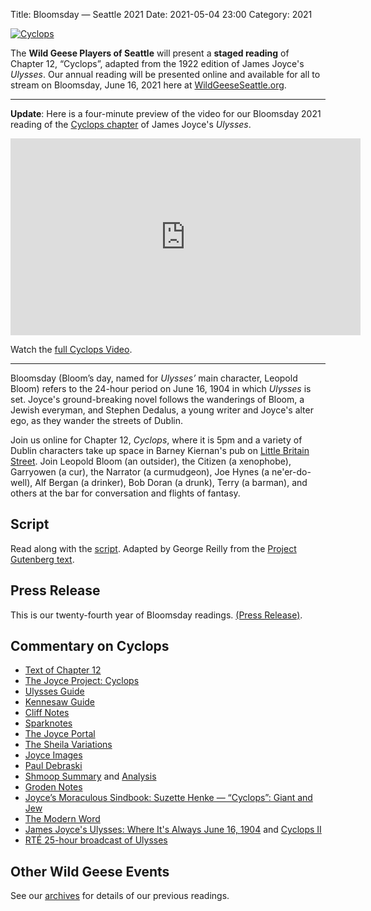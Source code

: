 Title: Bloomsday — Seattle 2021
Date: 2021-05-04 23:00
Category: 2021

[![Cyclops]({filename}/posters/cyclops-2021.jpg)]({filename}/posters/cyclops-2021.pdf "Download Cyclops Poster")

The **Wild Geese Players of Seattle** will present a **staged reading** of
Chapter 12, “Cyclops”,
adapted from the 1922 edition of James Joyce's *Ulysses*.
Our annual reading will be presented online
and available for all to stream on Bloomsday, June 16, 2021
here at [WildGeeseSeattle.org](https://www.WildGeeseSeattle.org/).

<hr/>

**Update**: Here is a four-minute preview of
the video for our Bloomsday 2021 reading of the
[Cyclops chapter]({filename}2021.md) of James Joyce's *Ulysses*.

<iframe width="560" height="315" frameborder="0"
        src="https://www.youtube.com/embed/w1_lTMm-I1M"
        title="YouTube video player"
        allow="accelerometer; autoplay; clipboard-write; encrypted-media; gyroscope; picture-in-picture"
        allowfullscreen>
</iframe>

Watch the [full Cyclops Video]({filename}2021-video.md).

<hr/>

Bloomsday (Bloom’s day, named for *Ulysses’* main character, Leopold Bloom)
refers to the 24-hour period on June 16, 1904
in which *Ulysses* is set.
Joyce's ground-breaking novel follows the wanderings of Bloom, a Jewish everyman,
and Stephen Dedalus, a young writer and Joyce's alter ego,
as they wander the streets of Dublin.

Join us online for Chapter 12, *Cyclops*, where it is 5pm
and a variety of Dublin characters take up space in Barney Kiernan's pub
on [Little Britain Street](https://www.irishtimes.com/life-and-style/homes-and-property/bloomsday-buy-ulysses-pub-in-dublin-7-on-the-market-for-700k-1.4277812).
Join Leopold Bloom (an outsider),
the Citizen (a xenophobe),
Garryowen (a cur),
the Narrator (a curmudgeon),
Joe Hynes (a ne'er-do-well),
Alf Bergan (a drinker),
Bob Doran (a drunk),
Terry (a barman),
and others
at the bar
for conversation and flights of fantasy.


## Script

Read along with the [script]({filename}/scripts/cyclops.pdf).
Adapted by George Reilly from the
[Project Gutenberg text](https://github.com/WildGeeseSeattle/Ulysses).


## Press Release

This is our twenty-fourth year of Bloomsday readings.
[(Press Release)]({filename}2021/press-release.md).


## Commentary on Cyclops

- [Text of Chapter 12](http://www.online-literature.com/james_joyce/ulysses/12/)
- [The Joyce Project: Cyclops](http://m.joyceproject.com/chapters/cyclops.html)
- [Ulysses Guide](http://www.ulyssesguide.com/12-cyclops)
- [Kennesaw Guide](http://web.archive.org/web/20120515105005/http://ksumail.kennesaw.edu:80/~mglosup/ulysses/cyclops.htm)
- [Cliff Notes](http://www.cliffsnotes.com/literature/u/ulysses/summary-and-analysis/chapter-12)
- [Sparknotes](http://www.sparknotes.com/lit/ulysses/section12/)
- [The Joyce Portal](http://web.archive.org/web/20130409060521/http://www.robotwisdom.com/jaj/ulysses/index.html#cyclops)
- [The Sheila Variations](http://www.sheilaomalley.com/?p=7595)
- [Joyce Images](http://www.joyceimages.com/chapter/12/)
- [Paul Debraski](https://ijustreadaboutthat.wordpress.com/2010/08/02/james-joyce%E2%80%93week-4-ulysses-1922/)
- [Shmoop Summary](https://www.shmoop.com/study-guides/literature/ulysses-joyce/summary/episode-12-cyclops) and [Analysis](https://www.shmoop.com/study-guides/literature/ulysses-joyce/summary/cyclops-analysis)
- [Groden Notes](http://www.michaelgroden.com/notes/open12.html)
- [Joyce’s Moraculous Sindbook: Suzette Henke — “Cyclops”: Giant and Jew](https://kb.osu.edu/bitstream/handle/1811/24647/JOYCES_MORACULOUS_SINDBOOK.pdf?sequence=1&isAllowed=y)
- [The Modern Word](http://web.archive.org/web/20150423131232/http://www.themodernword.com/joyce/)
- [James Joyce's Ulysses: Where It's Always June 16, 1904](http://loki.stockton.edu/~kinsellt/projects/ulysses/storyReader$50.html) and [Cyclops II](http://loki.stockton.edu/~kinsellt/projects/ulysses/storyReader$56.html)
- [RTÉ 25-hour broadcast of Ulysses]({filename}/Joyce/Bloomsday/1982-RTE.md)

## Other Wild Geese Events

See our [archives]({filename}/archives.md) for details of our previous readings.
